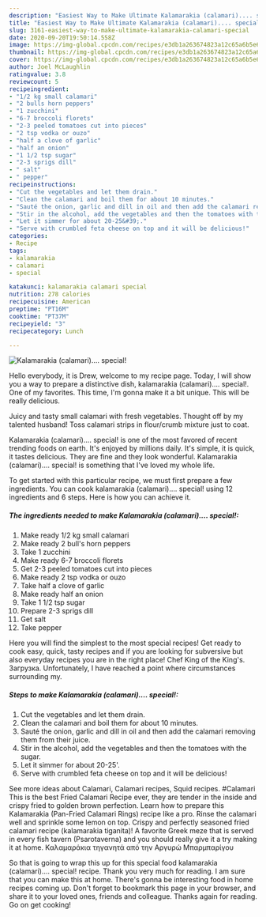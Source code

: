 ```yaml
---
description: "Easiest Way to Make Ultimate Kalamarakia (calamari).... special!"
title: "Easiest Way to Make Ultimate Kalamarakia (calamari).... special!"
slug: 3161-easiest-way-to-make-ultimate-kalamarakia-calamari-special
date: 2020-09-20T19:50:14.558Z
image: https://img-global.cpcdn.com/recipes/e3db1a263674823a12c65a6b5e6c771f/751x532cq70/kalamarakia-calamari-special-recipe-main-photo.jpg
thumbnail: https://img-global.cpcdn.com/recipes/e3db1a263674823a12c65a6b5e6c771f/751x532cq70/kalamarakia-calamari-special-recipe-main-photo.jpg
cover: https://img-global.cpcdn.com/recipes/e3db1a263674823a12c65a6b5e6c771f/751x532cq70/kalamarakia-calamari-special-recipe-main-photo.jpg
author: Joel McLaughlin
ratingvalue: 3.8
reviewcount: 5
recipeingredient:
- "1/2 kg small calamari"
- "2 bulls horn peppers"
- "1 zucchini"
- "6-7 broccoli florets"
- "2-3 peeled tomatoes cut into pieces"
- "2 tsp vodka or ouzo"
- "half a clove of garlic"
- "half an onion"
- "1 1/2 tsp sugar"
- "2-3 sprigs dill"
- " salt"
- " pepper"
recipeinstructions:
- "Cut the vegetables and let them drain."
- "Clean the calamari and boil them for about 10 minutes."
- "Sauté the onion, garlic and dill in oil and then add the calamari removing them from their juice."
- "Stir in the alcohol, add the vegetables and then the tomatoes with the sugar."
- "Let it simmer for about 20-25&#39;."
- "Serve with crumbled feta cheese on top and it will be delicious!"
categories:
- Recipe
tags:
- kalamarakia
- calamari
- special

katakunci: kalamarakia calamari special 
nutrition: 278 calories
recipecuisine: American
preptime: "PT16M"
cooktime: "PT37M"
recipeyield: "3"
recipecategory: Lunch

---
```



![Kalamarakia (calamari).... special!](https://img-global.cpcdn.com/recipes/e3db1a263674823a12c65a6b5e6c771f/751x532cq70/kalamarakia-calamari-special-recipe-main-photo.jpg)

Hello everybody, it is Drew, welcome to my recipe page. Today, I will show you a way to prepare a distinctive dish, kalamarakia (calamari).... special!. One of my favorites. This time, I'm gonna make it a bit unique. This will be really delicious.

Juicy and tasty small calamari with fresh vegetables. Thought off by my talented husband! Toss calamari strips in flour/crumb mixture just to coat.

Kalamarakia (calamari).... special! is one of the most favored of recent trending foods on earth. It's enjoyed by millions daily. It's simple, it is quick, it tastes delicious. They are fine and they look wonderful. Kalamarakia (calamari).... special! is something that I've loved my whole life.


To get started with this particular recipe, we must first prepare a few ingredients. You can cook kalamarakia (calamari).... special! using 12 ingredients and 6 steps. Here is how you can achieve it.

<!--inarticleads1-->

##### The ingredients needed to make Kalamarakia (calamari).... special!:

1. Make ready 1/2 kg small calamari
1. Make ready 2 bull&#39;s horn peppers
1. Take 1 zucchini
1. Make ready 6-7 broccoli florets
1. Get 2-3 peeled tomatoes cut into pieces
1. Make ready 2 tsp vodka or ouzo
1. Take half a clove of garlic
1. Make ready half an onion
1. Take 1 1/2 tsp sugar
1. Prepare 2-3 sprigs dill
1. Get  salt
1. Take  pepper


Here you will find the simplest to the most special recipes! Get ready to cook easy, quick, tasty recipes and if you are looking for subversive but also everyday recipes you are in the right place! Chef King of the King&#39;s. Загрузка. Unfortunately, I have reached a point where circumstances surrounding my. 

<!--inarticleads2-->

##### Steps to make Kalamarakia (calamari).... special!:

1. Cut the vegetables and let them drain.
1. Clean the calamari and boil them for about 10 minutes.
1. Sauté the onion, garlic and dill in oil and then add the calamari removing them from their juice.
1. Stir in the alcohol, add the vegetables and then the tomatoes with the sugar.
1. Let it simmer for about 20-25&#39;.
1. Serve with crumbled feta cheese on top and it will be delicious!


See more ideas about Calamari, Calamari recipes, Squid recipes. #Calamari This is the best Fried Calamari Recipe ever, they are tender in the inside and crispy fried to golden brown perfection. Learn how to prepare this Kalamarakia (Pan-Fried Calamari Rings) recipe like a pro. Rinse the calamari well and sprinkle some lemon on top. Crispy and perfectly seasoned fried calamari recipe (kalamarakia tiganita)! A favorite Greek meze that is served in every fish tavern (Psarotaverna) and you should really give it a try making it at home. Καλαμαράκια τηγανητά από την Αργυρώ Μπαρμπαρίγου 

So that is going to wrap this up for this special food kalamarakia (calamari).... special! recipe. Thank you very much for reading. I am sure that you can make this at home. There's gonna be interesting food in home recipes coming up. Don't forget to bookmark this page in your browser, and share it to your loved ones, friends and colleague. Thanks again for reading. Go on get cooking!
